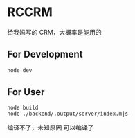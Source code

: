 # RCCRM
给我妈写的 CRM，大概率是能用的
## For Development
```sh
node dev
```
## For User
```
node build
node ./backend/.output/server/index.mjs
```
~~编译不了，未知原因~~
可以编译了
